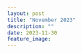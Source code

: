 ```yaml
---
layout: post
title: "November 2023"
description: ""
date: 2023-11-30
feature_image: 
---
```


<!--more-->
